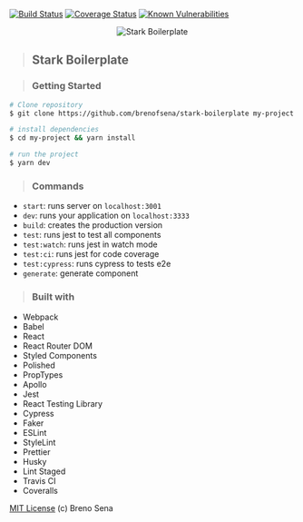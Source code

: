 [![Build Status](https://travis-ci.org/brenofsena/stark-boilerplate.svg?branch=master)](https://travis-ci.org/brenofsena/stark-boilerplate)
[![Coverage Status](https://coveralls.io/repos/github/brenofsena/stark-boilerplate/badge.svg?branch=master)](https://coveralls.io/github/brenofsena/stark-boilerplate?branch=master)
[![Known Vulnerabilities](https://snyk.io/test/github/brenofsena/stark-boilerplate/badge.svg?targetFile=package.json)](https://snyk.io/test/github/brenofsena/stark-boilerplate?targetFile=package.json)

<p align="center">
<img src="./static/stark.png" alt="Stark Boilerplate" title="Stark Boilerplate" />
</p>

> ## Stark Boilerplate

> ### Getting Started

```sh
# Clone repository
$ git clone https://github.com/brenofsena/stark-boilerplate my-project

# install dependencies
$ cd my-project && yarn install

# run the project
$ yarn dev
```

> ### Commands

- `start`: runs server on `localhost:3001`
- `dev`: runs your application on `localhost:3333`
- `build`: creates the production version
- `test`: runs jest to test all components
- `test:watch`: runs jest in watch mode
- `test:ci`: runs jest for code coverage
- `test:cypress`: runs cypress to tests e2e
- `generate`: generate component

> ### Built with

- Webpack
- Babel
- React
- React Router DOM
- Styled Components
- Polished
- PropTypes
- Apollo
- Jest
- React Testing Library
- Cypress
- Faker
- ESLint
- StyleLint
- Prettier
- Husky
- Lint Staged
- Travis CI
- Coveralls

[MIT License](./license) (c) Breno Sena
